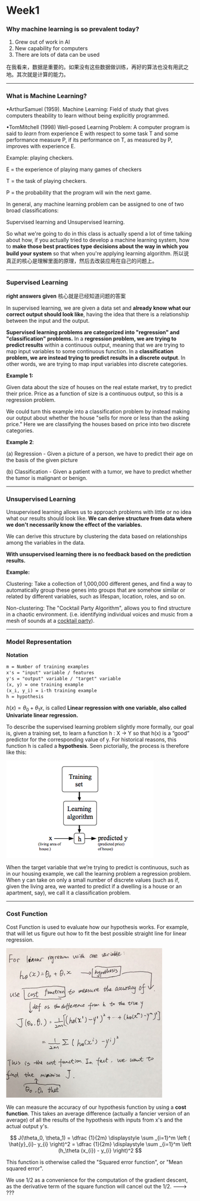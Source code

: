 # Week1

### Why machine learning is so prevalent today?

1. Grew out of work in AI
2. New capability for computers 
3. There are lots of data can be used

在我看来，数据是重要的。如果没有这些数据做训练，再好的算法也没有用武之地。其次就是计算的能力。



---

### What is Machine Learning?

•ArthurSamuel (1959). Machine Learning: Field of study that gives computers theability to learn without being explicitly programmed. 

•TomMitchell (1998) Well-posed Learning Problem: A computer program is said to *learn* from experience E with respect to some task T and some performance measure P, if its performance on T, as measured by P, improves with experience E. 

Example: playing checkers.

E = the experience of playing many games of checkers

T = the task of playing checkers.

P = the probability that the program will win the next game.

In general, any machine learning problem can be assigned to one of two broad classifications:

Supervised learning and Unsupervised learning.

So what we're going to do in this class is actually spend a lot of time talking about how, if you actually tried to develop a machine learning system, how to **make those best practices type decisions about the way in which you build your system** so that when you're applying learning algorithm. 所以说真正的核心是理解里面的原理，然后去改装应用在自己的问题上。



---

### Supervised Learning

**right answers given** 核心就是已经知道问题的答案

In supervised learning, we are given a data set and **already know what our correct output should look like**, having the idea that there is a relationship between the input and the output.

**Supervised learning problems are categorized into "regression" and "classification" problems.** In a **regression problem, we are trying to predict results** within a continuous output, meaning that we are trying to map input variables to some continuous function. In a **classification problem, we are instead trying to predict results in a discrete output**. In other words, we are trying to map input variables into discrete categories.

**Example 1:**

Given data about the size of houses on the real estate market, try to predict their price. Price as a function of size is a continuous output, so this is a regression problem.

We could turn this example into a classification problem by instead making our output about whether the house "sells for more or less than the asking price." Here we are classifying the houses based on price into two discrete categories.

**Example 2**:

(a) Regression - Given a picture of a person, we have to predict their age on the basis of the given picture

(b) Classification - Given a patient with a tumor, we have to predict whether the tumor is malignant or benign.



---

### Unsupervised Learning

Unsupervised learning allows us to approach problems with little or no idea what our results should look like. **We can derive structure from data where we don't necessarily know the effect of the variables.**

We can derive this structure by clustering the data based on relationships among the variables in the data.

**With unsupervised learning there is no feedback based on the prediction results.**

**Example:**

Clustering: Take a collection of 1,000,000 different genes, and find a way to automatically group these genes into groups that are somehow similar or related by different variables, such as lifespan, location, roles, and so on.

Non-clustering: The "Cocktail Party Algorithm", allows you to find structure in a chaotic environment. (i.e. identifying individual voices and music from a mesh of sounds at a [cocktail party](https://en.wikipedia.org/wiki/Cocktail_party_effect)).



---

### Model Representation

**Notation**

```
m = Number of training examples
x's = "input" variable / features
y's = "output" variable / "target" variable
(x, y) = one training example
(x_i, y_i) = i-th training example
h = hypothesis

```

$h(x) = \theta_0 + \theta_1x$, is called **Linear regression with one variable, also called Univariate linear regression.**

To describe the supervised learning problem slightly more formally, our goal is, given a training set, to learn a function h : X → Y so that h(x) is a “good” predictor for the corresponding value of y. For historical reasons, this function h is called a **hypothesis**. Seen pictorially, the process is therefore like this:

![](image/w1_1.png)

When the target variable that we’re trying to predict is continuous, such as in our housing example, we call the learning problem a regression problem. When y can take on only a small number of discrete values (such as if, given the living area, we wanted to predict if a dwelling is a house or an apartment, say), we call it a classification problem.



---

### Cost Function

Cost Function is used to evaluate how our hypothesis works. For example, that will let us figure out how to fit the best possible straight line for linear regression.

![](image/w1_2.png)

We can measure the accuracy of our hypothesis function by using a **cost function**. This takes an average difference (actually a fancier version of an average) of all the results of the hypothesis with inputs from x's and the actual output y's.

$$
J(\theta_0, \theta_1) = \dfrac {1}{2m} \displaystyle \sum _{i=1}^m \left ( \hat{y}_{i}- y_{i} \right)^2 = \dfrac {1}{2m} \displaystyle \sum _{i=1}^m \left (h_\theta (x_{i}) - y_{i} \right)^2
$$

This function is otherwise called the "Squared error function", or "Mean squared error".  

We use 1/2 as a convenience for the computation of the gradient descent, as the derivative term of the square function will cancel out the 1/2. ———> ???

